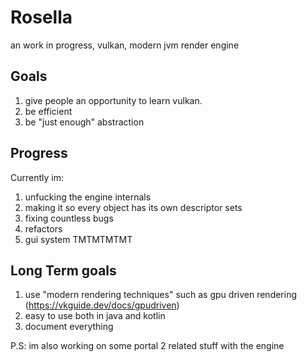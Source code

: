 # Rosella
an work in progress, vulkan, modern jvm render engine

## Goals
1. give people an opportunity to learn vulkan.
2. be efficient
3. be "just enough" abstraction

## Progress
Currently im:
1. unfucking the engine internals
2. making it so every object has its own descriptor sets 
3. fixing countless bugs
4. refactors
5. gui system TMTMTMTMT

## Long Term goals
1. use "modern rendering techniques" such as gpu driven rendering (https://vkguide.dev/docs/gpudriven)
2. easy to use both in java and kotlin
3. document everything

P.S: im also working on some portal 2 related stuff with the engine